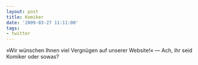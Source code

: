 ```yaml
---
layout: post
title: Komiker
date: '2009-03-27 11:11:00'
tags:
- twitter
---
```


»Wir wünschen Ihnen viel Vergnügen auf unserer Website!« — Ach, ihr seid Komiker oder sowas?